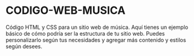 # CODIGO-WEB-MUSICA
Código HTML y CSS para un sitio web de música. Aquí tienes un ejemplo básico de cómo podría ser la estructura de tu sitio web. Puedes personalizarlo según tus necesidades y agregar más contenido y estilos según desees.

